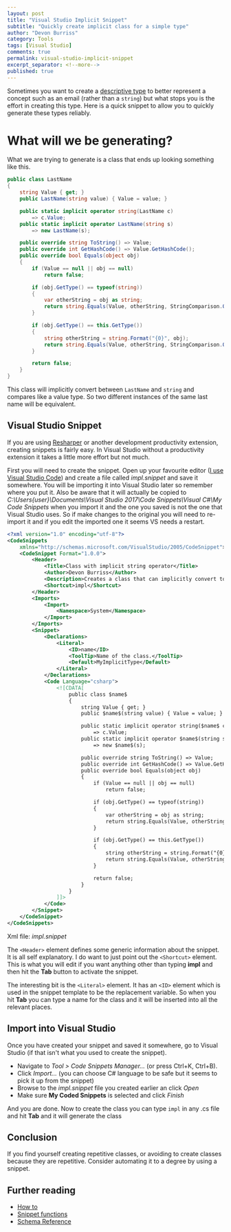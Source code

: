 ```yaml
---
layout: post
title: "Visual Studio Implicit Snippet"
subtitle: "Quickly create implicit class for a simple type"
author: "Devon Burriss"
category: Tools
tags: [Visual Studio]
comments: true
permalink: visual-studio-implicit-snippet
excerpt_separator: <!--more-->
published: true
---
```


Sometimes you want to create a [descriptive type](/honest-arguments) to better represent a concept such as an email (rather than a `string`) but what stops you is the effort in creating this type. Here is a quick snippet to allow you to quickly generate these types reliably.

<!--more-->

# What will we be generating?

What we are trying to generate is a class that ends up looking something like this.

```csharp
public class LastName
{
    string Value { get; }
    public LastName(string value) { Value = value; }

    public static implicit operator string(LastName c)
        => c.Value;
    public static implicit operator LastName(string s)
        => new LastName(s);

    public override string ToString() => Value;
    public override int GetHashCode() => Value.GetHashCode();
    public override bool Equals(object obj)
    {
        if (Value == null || obj == null)
            return false;

        if (obj.GetType() == typeof(string))
        {
            var otherString = obj as string;
            return string.Equals(Value, otherString, StringComparison.Ordinal);
        }

        if (obj.GetType() == this.GetType())
        {
            string otherString = string.Format("{0}", obj);
            return string.Equals(Value, otherString, StringComparison.Ordinal);
        }

        return false;
    }
}
```

This class will implicitly convert between `LastName` and `string` and compares like a value type. So two different instances of the same last name will be equivalent.

## Visual Studio Snippet

If you are using [Resharper](https://www.jetbrains.com/resharper/features/code_templates.html) or another development productivity extension, creating snippets is fairly easy. In Visual Studio without a productivity extension it takes a little more effort but not much.  

First you will need to create the snippet. Open up your favourite editor ([I use Visual Studio Code](https://code.visualstudio.com/)) and create a file called *impl.snippet* and save it somewhere. You will be importing it into Visual Studio later so remember where you put it. Also be aware that it will actually be copied to *C:\Users\{user}\Documents\Visual Studio 2017\Code Snippets\Visual C#\My Code Snippets* when you import it and the one you saved is not the one that Visual Studio uses. So if make changes to the original you will need to re-import it and if you edit the imported one it seems VS needs a restart.

```xml
<?xml version="1.0" encoding="utf-8"?>  
<CodeSnippets  
    xmlns="http://schemas.microsoft.com/VisualStudio/2005/CodeSnippet">  
    <CodeSnippet Format="1.0.0">  
        <Header>  
            <Title>Class with implicit string operator</Title>  
            <Author>Devon Burriss</Author>  
            <Description>Creates a class that can implicitly convert to and from string.</Description>
            <Shortcut>impl</Shortcut>
        </Header>
        <Imports>  
            <Import>  
                <Namespace>System</Namespace>  
            </Import>  
        </Imports>  
        <Snippet>
            <Declarations>  
                <Literal>  
                    <ID>name</ID>   
                    <ToolTip>Name of the class.</ToolTip>   
                    <Default>MyImplicitType</Default>   
                </Literal>
            </Declarations>
            <Code Language="csharp">  
                <![CDATA[
                    public class $name$
                    {
                        string Value { get; }
                        public $name$(string value) { Value = value; }

                        public static implicit operator string($name$ c)
                            => c.Value;
                        public static implicit operator $name$(string s)
                            => new $name$(s);

                        public override string ToString() => Value;
                        public override int GetHashCode() => Value.GetHashCode();
                        public override bool Equals(object obj)
                        {
                            if (Value == null || obj == null)
                                return false;

                            if (obj.GetType() == typeof(string))
                            {
                                var otherString = obj as string;
                                return string.Equals(Value, otherString, StringComparison.Ordinal);
                            }

                            if (obj.GetType() == this.GetType())
                            {
                                string otherString = string.Format("{0}", obj);
                                return string.Equals(Value, otherString, StringComparison.Ordinal);
                            }

                            return false;
                        }
                    }
                ]]>  
            </Code>  
        </Snippet>  
    </CodeSnippet>  
</CodeSnippets>  
```
Xml file: *impl.snippet*

The `<Header>` element defines some generic information about the snippet. It is all self explanatory. I do want to just point out the `<Shortcut>` element. This is what you will edit if you want anything other than typing **impl** and then hit the **Tab** button to activate the snippet.  

The interesting bit is the `<Literal>` element. It has an `<ID>` element which is used in the snippet template to be the replacement variable. So when you hit **Tab** you can type a name for the class and it will be inserted into all the relevant places.

## Import into Visual Studio

Once you have created your snippet and saved it somewhere, go to Visual Studio (if that isn't what you used to create the snippet). 

- Navigate to *Tool > Code Snippets Manager...* (or press Ctrl+K, Ctrl+B).
- Click *Import...* (you can choose C# language to be safe but it seems to pick it up from the snippet)
- Browse to the *impl.snippet* file you created earlier an click *Open*
- Make sure **My Coded Snippets** is selected and click *Finish*

And you are done. Now to create the class you can type `impl` in any .cs file and hit **Tab** and it will generate the class

## Conclusion

If you find yourself creating repetitive classes, or avoiding to create classes because they are repetitive. Consider automating it to a degree by using a snippet.

## Further reading

- [How to](https://msdn.microsoft.com/en-us/library/ms165396.aspx)
- [Snippet functions](https://msdn.microsoft.com/en-us/library/ms242312.aspx)
- [Schema Reference](https://msdn.microsoft.com/en-us/library/ms171418.aspx)